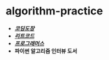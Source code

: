 <!-- @format -->

# algorithm-practice

- ***[코딩도장](https://codingdojang.com/)***
- ***[리트코드](https://leetcode.com/)***
- ***[프로그래머스](https://programmers.co.kr/)***
- **파이썬 알고리즘 인터뷰 도서**
